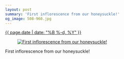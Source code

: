 ```yaml
---
layout: post
summary: 'First inflorescence from our honeysuckle!'
og_image: 508-960.jpg
---
```


<div class="post">
 <time>
  <a href="/508">
   {{ page.date | date: "%B %-d, %Y" }}
  </a>
 </time>
 <a href="/508">
  <figure data-taken="7/17/2016">
   <img alt="First inflorescence from our honeysuckle!" sizes="(min-width: 700px) 50vw, calc(100vw - 2rem)" src="{{ site.assets_url }}/508-480.jpg" srcset="{{ site.assets_url }}/508-960.jpg 960w, {{ site.assets_url }}/508-720.jpg 720w, {{ site.assets_url }}/508-480.jpg 480w, {{ site.assets_url }}/508-240.jpg 240w"/>
  </figure>
 </a>
 <span>
  First inflorescence from our honeysuckle!
 </span>
</div>
